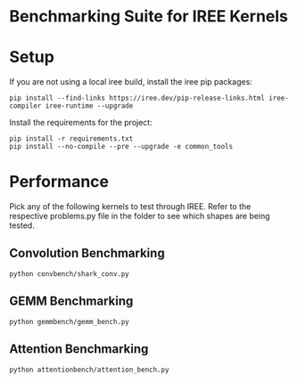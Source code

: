# Benchmarking Suite for IREE Kernels

# Setup

If you are not using a local iree build, install the iree pip packages:
```
pip install --find-links https://iree.dev/pip-release-links.html iree-compiler iree-runtime --upgrade
```

Install the requirements for the project:
```
pip install -r requirements.txt
pip install --no-compile --pre --upgrade -e common_tools
```

# Performance

Pick any of the following kernels to test through IREE.
Refer to the respective problems.py file in the folder to see which shapes are being tested.

## Convolution Benchmarking

```
python convbench/shark_conv.py
```

## GEMM Benchmarking

```
python gemmbench/gemm_bench.py
```

## Attention Benchmarking

```
python attentionbench/attention_bench.py
```
